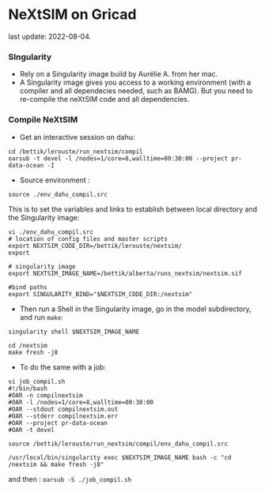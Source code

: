 # NeXtSIM on Gricad

last update: 2022-08-04.

### SIngularity
* Rely on a Singularity image build by Aurélie A. from her mac.
* A Singularity image gives you access to a working environment (with a compiler and all dependecies needed, such as BAMG). But you need to re-compile the neXtSIM code and all dependencies.

### Compile NeXtSIM
* Get an interactive session on dahu:
```
cd /bettik/lerouste/run_nextsim/compil
oarsub -t devel -l /nodes=1/core=8,walltime=00:30:00 --project pr-data-ocean -I
```
* Source environment :
```
source ./env_dahu_compil.src 
```
This is to set the variables and links to establish between local directory and the Singularity image:
```
vi ./env_dahu_compil.src 
# location of config files and master scripts
export NEXTSIM_CODE_DIR=/bettik/lerouste/nextsim/
export 

# singularity image
export NEXTSIM_IMAGE_NAME=/bettik/alberta/runs_nextsim/nextsim.sif

#bind paths
export SINGULARITY_BIND="$NEXTSIM_CODE_DIR:/nextsim"

```
* Then run a Shell in the Singularity image, go in the model subdirectory, and run `make`:
```
singularity shell $NEXTSIM_IMAGE_NAME

cd /nextsim
make fresh -j8
```

* To do the same with a job:
```
vi job_compil.sh
#!/bin/bash
#OAR -n compilnextsim
#OAR -l /nodes=1/core=8,walltime=00:30:00
#OAR --stdout compilnextsim.out
#OAR --stderr compilnextsim.err
#OAR --project pr-data-ocean
#OAR -t devel

source /bettik/lerouste/run_nextsim/compil/env_dahu_compil.src

/usr/local/bin/singularity exec $NEXTSIM_IMAGE_NAME bash -c "cd /nextsim && make fresh -j8"
```
and then : `oarsub -S ./job_compil.sh`
